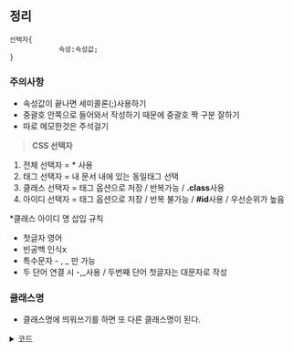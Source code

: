 ## 정리
```
선택자{
			속성:속성값;
}
```

### 주의사항
* 속성값이 끝나면 세미콜론(;)사용하기
* 중괄호 안쪽으로 들어와서 작성하기 때문에 중괄호 짝 구분 잘하기
* 따로 메모한것은 주석걸기

> **CSS 선택자**
1. 전체 선택자 = * 사용
2. 태그 선택자 = 내 문서 내에 있는 동일태그 선택
3. 클래스 선택자 = 태그 옵션으로 저장 / 반복가능 / **.class**사용
4. 아이디 선택자 = 태그 옵션으로 저장 / 반복 불가능 / **#id**사용 / 우선순위가 높음

*클래스 아이디 명 삽입 규칙
  * 첫글자 영어
  * 빈공백 인식x
  * 특수문자 - , _ 만 가능
  * 두 단어 연결 시 -,_사용 / 두번째 단어 첫글자는 대문자로 작성

### 클래스명
* 클래스명에 띄워쓰기를 하면 또 다른 클래스명이 된다.

<details>
    <summary>코드</summary>
    
    ```
    <!DOCTYPE html>
    <html lang="en">
    <head>
      <title>multi_clasll</title>
      <style>
        .item {
          color: pink;
        }

        .header {
          background-color: aliceblue;
        }
      </style>
    </head>
    <body>
      <h1 class="item header">동해물과 백두산이</h1>
    </body>
    </html>

    <!-- 
      클래스명에 띄워쓰기를 하면 또 다른 클래스명이 된다.
    -->
    ```

    * item, header 클래스명을 2개로 인식함
</details>

